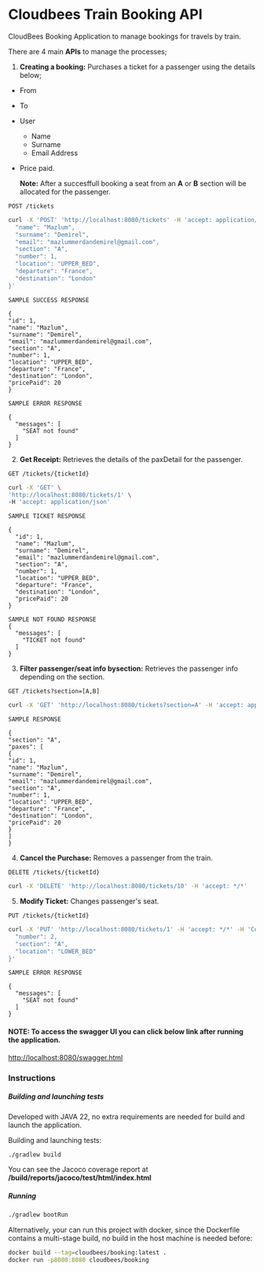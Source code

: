 # Cloudbees Train Booking API
CloudBees Booking Application to manage bookings for travels by train.

There are 4 main **APIs** to manage the processes;
1. **Creating a booking:** Purchases a ticket for a passenger using the details below;
- From
- To
- User
  - Name
  - Surname
  - Email Address
- Price paid.

  **Note:** After a succesffull booking a seat from an **A** or **B** section will be allocated for the passenger.
```
POST /tickets 
```
```bash
curl -X 'POST' 'http://localhost:8080/tickets' -H 'accept: application/json' -H 'Content-Type: application/json' -d '{
  "name": "Mazlum",
  "surname": "Demirel",
  "email": "mazlummerdandemirel@gmail.com",
  "section": "A",
  "number": 1,
  "location": "UPPER_BED",
  "departure": "France",
  "destination": "London"
}'
```
```
SAMPLE SUCCESS RESPONSE

{
"id": 1,
"name": "Mazlum",
"surname": "Demirel",
"email": "mazlummerdandemirel@gmail.com",
"section": "A",
"number": 1,
"location": "UPPER_BED",
"departure": "France",
"destination": "London",
"pricePaid": 20
}
```
```
SAMPLE ERROR RESPONSE

{
  "messages": [
    "SEAT not found"
  ]
}
```
2. **Get Receipt:** Retrieves the details of the paxDetail for the passenger.
```
GET /tickets/{ticketId} 
```
```bash
curl -X 'GET' \
'http://localhost:8080/tickets/1' \
-H 'accept: application/json'
```
```
SAMPLE TICKET RESPONSE

{
  "id": 1,
  "name": "Mazlum",
  "surname": "Demirel",
  "email": "mazlummerdandemirel@gmail.com",
  "section": "A",
  "number": 1,
  "location": "UPPER_BED",
  "departure": "France",
  "destination": "London",
  "pricePaid": 20
}
```
```
SAMPLE NOT FOUND RESPONSE
{
  "messages": [
    "TICKET not found"
  ]
}
```

3. **Filter passenger/seat info bysection:** Retrieves the passenger info depending on the section.
```
GET /tickets?section=[A,B] 
```
```bash
curl -X 'GET' 'http://localhost:8080/tickets?section=A' -H 'accept: application/json'
```
```
SAMPLE RESPONSE

{
"section": "A",
"paxes": [
{
"id": 1,
"name": "Mazlum",
"surname": "Demirel",
"email": "mazlummerdandemirel@gmail.com",
"section": "A",
"number": 1,
"location": "UPPER_BED",
"departure": "France",
"destination": "London",
"pricePaid": 20
}
]
}
```

4. **Cancel the Purchase:** Removes a passenger from the train.
```
DELETE /tickets/{ticketId} 
```
```bash
curl -X 'DELETE' 'http://localhost:8080/tickets/10' -H 'accept: */*'
```

5. **Modify Ticket:** Changes passenger's seat.
```
PUT /tickets/{ticketId} 
```
```bash
curl -X 'PUT' 'http://localhost:8080/tickets/1' -H 'accept: */*' -H 'Content-Type: application/json' -d '{
  "number": 2,
  "section": "A",
  "location": "LOWER_BED"
}'
```
```
SAMPLE ERROR RESPONSE

{
  "messages": [
    "SEAT not found"
  ]
}
```


#### NOTE: To access the swagger UI you can click below link after running the application.

[http://localhost:8080/swagger.html](http://localhost:8080/swagger.html)

### Instructions
##### Building and launching tests
Developed with JAVA 22, no extra requirements are needed for build and launch the application.

Building and launching tests:
```bash
./gradlew build
```
You can see the Jacoco coverage report at **/build/reports/jacoco/test/html/index.html**

##### Running
```bash
./gradlew bootRun
```

Alternatively, your can run this project with docker, since the Dockerfile contains
a multi-stage build, no build in the host machine is needed before:
```bash
docker build --tag=cloudbees/booking:latest . 
docker run -p8080:8080 cloudbees/booking